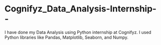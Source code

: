 # Cognifyz_Data_Analysis-Internship--
I have done my Data Analysis using Python internship at Cognifyz. I used Python libraries like Pandas, Matplotlib, Seaborn, and Numpy.         
